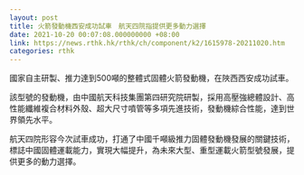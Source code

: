 ```yaml
---
layout: post
title: 火箭發動機西安成功試車　航天四院指提供更多動力選擇
date: 2021-10-20 00:07:08.000000000 +08:00
link: https://news.rthk.hk/rthk/ch/component/k2/1615978-20211020.htm
categories: rthk
---
```


國家自主研製、推力達到500噸的整體式固體火箭發動機，在陜西西安成功試車。

該型號的發動機，由中國航天科技集團第四研究院研製，採用高壓強總體設計、高性能纖維複合材料外殼、超大尺寸噴管等多項先進技術，發動機綜合性能，達到世界領先水平。

航天四院形容今次試車成功，打通了中國千噸級推力固體發動機發展的關鍵技術，標誌中國固體運載能力，實現大幅提升，為未來大型、重型運載火箭型號發展，提供更多的動力選擇。
